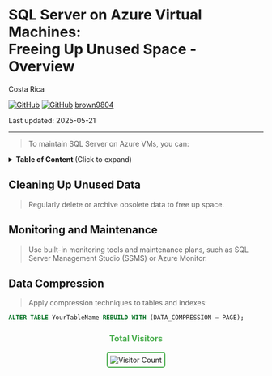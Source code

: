 # SQL Server on Azure Virtual Machines: <br/> Freeing Up Unused Space - Overview 

Costa Rica

[![GitHub](https://badgen.net/badge/icon/github?icon=github&label)](https://github.com) 
[![GitHub](https://img.shields.io/badge/--181717?logo=github&logoColor=ffffff)](https://github.com/)
[brown9804](https://github.com/brown9804)

Last updated: 2025-05-21

----------

> To maintain SQL Server on Azure VMs, you can:

<details>
<summary><b>Table of Content </b> (Click to expand)</summary>

- [Cleaning Up Unused Data](#cleaning-up-unused-data)
- [Monitoring and Maintenance](#monitoring-and-maintenance)
- [Data Compression](#data-compression)

</details>

## Cleaning Up Unused Data

> Regularly delete or archive obsolete data to free up space.

## Monitoring and Maintenance

> Use built-in monitoring tools and maintenance plans, such as SQL Server Management Studio (SSMS) or Azure Monitor.

## Data Compression

> Apply compression techniques to tables and indexes:

 ```sql
 ALTER TABLE YourTableName REBUILD WITH (DATA_COMPRESSION = PAGE);
 ```

<div align="center">
  <h3 style="color: #4CAF50;">Total Visitors</h3>
  <img src="https://profile-counter.glitch.me/brown9804/count.svg" alt="Visitor Count" style="border: 2px solid #4CAF50; border-radius: 5px; padding: 5px;"/>
</div>

